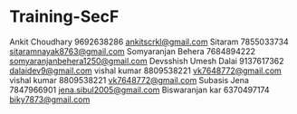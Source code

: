 # Training-SecF
Ankit Choudhary 9692638286 ankitscrkl@gmail.com
Sitaram 7855033734 sitaramnayak8763@gmail.com
Somyaranjan Behera 7684894222 somyaranjanbehera1250@gmail.com
Devsshish Umesh Dalai 9137617362 dalaidev9@gmail.com
vishal kumar  8809538221 vk7648772@gmail.com
vishal kumar  8809538221 vk7648772@gmail.com
Subasis Jena 7847966901 jena.sibul2005@gmail.com
Biswaranjan kar 6370497174 biky7873@gmail.com

